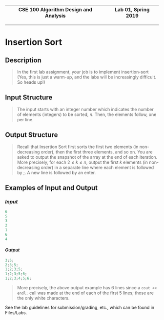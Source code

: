 | CSE 100 Algorithm Design and Analysis | Lab 01, Spring 2019 |
| --- | --- |

---

# Insertion Sort

## Description

> In the first lab assignment, your job is to implement insertion-sort (Yes, this is just a warm-up, and the labs will be increasingly difficult. So heads up!)

## Input Structure

> The input starts with an integer number which indicates the number of elements (integers) to be sorted, $n$. Then, the elements follow, one per line.

## Output Structure

> Recall that Insertion Sort first sorts the first two elements (in non-decreasing order), then the first three elements, and so on. You are asked to output the snapshot of the array at the end of each iteration. More precisely, for each $2 \leq k \leq n$, output the first $k$ elements (in non-decreasing order) in a separate line where each element is followed by ;. A new line is followed by an enter.

## Examples of Input and Output

### _Input_

```c++
6
5
3
2
1
6
4
```

#### _Output_

```c++
3;5;
2;3;5;
1;2;3;5;
1;2;3;5;6;
1;2;3;4;5;6;
```

> More precisely, the above output example has 6 lines since a `cout << endl;` call was made at the end of each of the first $5$ lines; those are the only white characters.

See the lab guidelines for submission/grading, etc., which can be found in Files/Labs.

